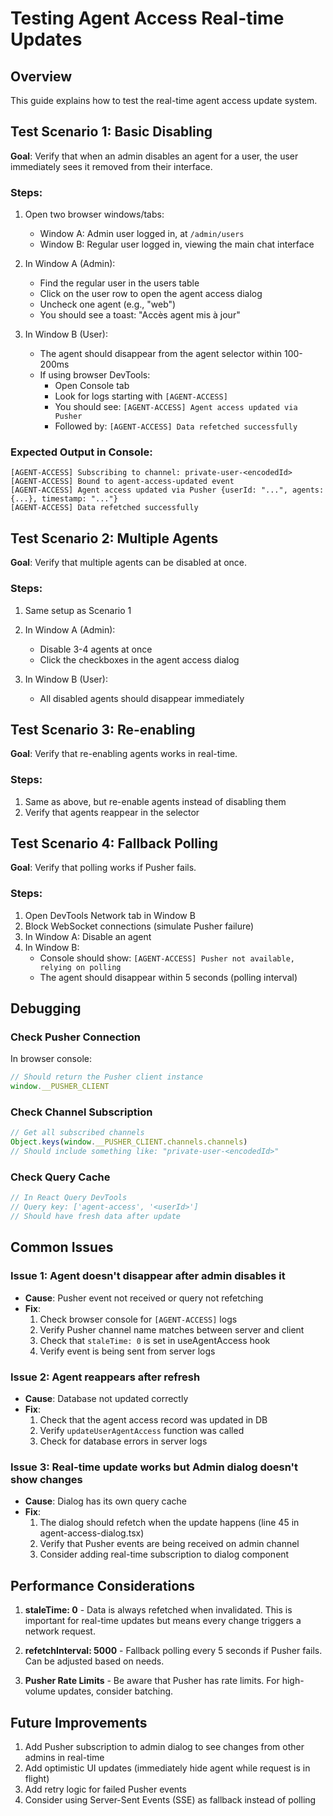 # Testing Agent Access Real-time Updates

## Overview
This guide explains how to test the real-time agent access update system.

## Test Scenario 1: Basic Disabling
**Goal**: Verify that when an admin disables an agent for a user, the user immediately sees it removed from their interface.

### Steps:
1. Open two browser windows/tabs:
   - Window A: Admin user logged in, at `/admin/users`
   - Window B: Regular user logged in, viewing the main chat interface

2. In Window A (Admin):
   - Find the regular user in the users table
   - Click on the user row to open the agent access dialog
   - Uncheck one agent (e.g., "web")
   - You should see a toast: "Accès agent mis à jour"

3. In Window B (User):
   - The agent should disappear from the agent selector within 100-200ms
   - If using browser DevTools:
     - Open Console tab
     - Look for logs starting with `[AGENT-ACCESS]`
     - You should see: `[AGENT-ACCESS] Agent access updated via Pusher`
     - Followed by: `[AGENT-ACCESS] Data refetched successfully`

### Expected Output in Console:
```
[AGENT-ACCESS] Subscribing to channel: private-user-<encodedId>
[AGENT-ACCESS] Bound to agent-access-updated event
[AGENT-ACCESS] Agent access updated via Pusher {userId: "...", agents: {...}, timestamp: "..."}
[AGENT-ACCESS] Data refetched successfully
```

## Test Scenario 2: Multiple Agents
**Goal**: Verify that multiple agents can be disabled at once.

### Steps:
1. Same setup as Scenario 1
2. In Window A (Admin):
   - Disable 3-4 agents at once
   - Click the checkboxes in the agent access dialog

3. In Window B (User):
   - All disabled agents should disappear immediately

## Test Scenario 3: Re-enabling
**Goal**: Verify that re-enabling agents works in real-time.

### Steps:
1. Same as above, but re-enable agents instead of disabling them
2. Verify that agents reappear in the selector

## Test Scenario 4: Fallback Polling
**Goal**: Verify that polling works if Pusher fails.

### Steps:
1. Open DevTools Network tab in Window B
2. Block WebSocket connections (simulate Pusher failure)
3. In Window A: Disable an agent
4. In Window B: 
   - Console should show: `[AGENT-ACCESS] Pusher not available, relying on polling`
   - The agent should disappear within 5 seconds (polling interval)

## Debugging

### Check Pusher Connection
In browser console:
```javascript
// Should return the Pusher client instance
window.__PUSHER_CLIENT
```

### Check Channel Subscription
```javascript
// Get all subscribed channels
Object.keys(window.__PUSHER_CLIENT.channels.channels)
// Should include something like: "private-user-<encodedId>"
```

### Check Query Cache
```javascript
// In React Query DevTools
// Query key: ['agent-access', '<userId>']
// Should have fresh data after update
```

## Common Issues

### Issue 1: Agent doesn't disappear after admin disables it
- **Cause**: Pusher event not received or query not refetching
- **Fix**:
  1. Check browser console for `[AGENT-ACCESS]` logs
  2. Verify Pusher channel name matches between server and client
  3. Check that `staleTime: 0` is set in useAgentAccess hook
  4. Verify event is being sent from server logs

### Issue 2: Agent reappears after refresh
- **Cause**: Database not updated correctly
- **Fix**:
  1. Check that the agent access record was updated in DB
  2. Verify `updateUserAgentAccess` function was called
  3. Check for database errors in server logs

### Issue 3: Real-time update works but Admin dialog doesn't show changes
- **Cause**: Dialog has its own query cache
- **Fix**:
  1. The dialog should refetch when the update happens (line 45 in agent-access-dialog.tsx)
  2. Verify that Pusher events are being received on admin channel
  3. Consider adding real-time subscription to dialog component

## Performance Considerations

1. **staleTime: 0** - Data is always refetched when invalidated. This is important for real-time updates but means every change triggers a network request.

2. **refetchInterval: 5000** - Fallback polling every 5 seconds if Pusher fails. Can be adjusted based on needs.

3. **Pusher Rate Limits** - Be aware that Pusher has rate limits. For high-volume updates, consider batching.

## Future Improvements

1. Add Pusher subscription to admin dialog to see changes from other admins in real-time
2. Add optimistic UI updates (immediately hide agent while request is in flight)
3. Add retry logic for failed Pusher events
4. Consider using Server-Sent Events (SSE) as fallback instead of polling
